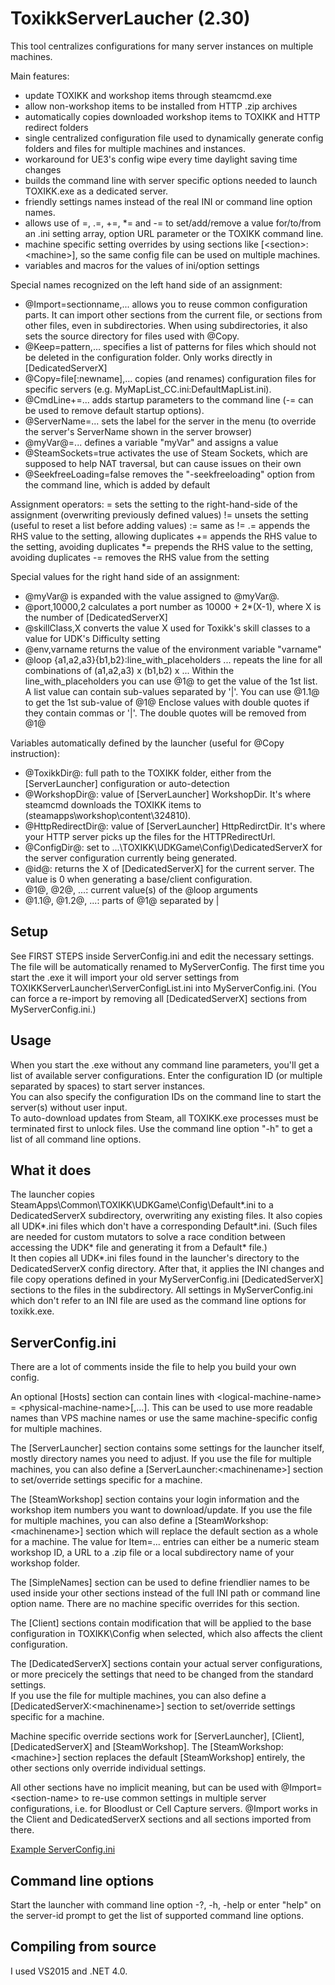 ToxikkServerLaucher (2.30)
===

This tool centralizes configurations for many server instances on multiple machines.

Main features:
- update TOXIKK and workshop items through steamcmd.exe
- allow non-workshop items to be installed from HTTP .zip archives
- automatically copies downloaded workshop items to TOXIKK and HTTP redirect folders
- single centralized configuration file used to dynamically generate config folders and files for multiple machines and instances.
- workaround for UE3's config wipe every time daylight saving time changes
- builds the command line with server specific options needed to launch TOXIKK.exe as a dedicated server.
- friendly settings names instead of the real INI or command line option names.
- allows use of =, .=, +=, *= and -= to set/add/remove a value for/to/from an .ini setting array, option URL parameter or the TOXIKK command line.
- machine specific setting overrides by using sections like \[\<section\>:\<machine\>], so the same config file can be used on multiple machines.
- variables and macros for the values of ini/option settings

Special names recognized on the left hand side of an assignment:
- @Import=sectionname,... allows you to reuse common configuration parts. It can import other sections from the current file,
or sections from other files, even in subdirectories. When using subdirectories, it also sets the source directory for files used with @Copy.   
- @Keep=pattern,... specifies a list of patterns for files which should not be deleted in the configuration folder. Only works directly in \[DedicatedServerX\]
- @Copy=file\[:newname\],... copies (and renames) configuration files for specific servers (e.g. MyMapList_CC.ini:DefaultMapList.ini).   
- @CmdLine+=... adds startup parameters to the command line (-= can be used to remove default startup options).  
- @ServerName=... sets the label for the server in the menu (to override the server's ServerName shown in the server browser)
- @myVar@=... defines a variable "myVar" and assigns a value
- @SteamSockets=true activates the use of Steam Sockets, which are supposed to help NAT traversal, but can cause issues on their own
- @SeekfreeLoading=false removes the "-seekfreeloading" option from the command line, which is added by default

Assignment operators:
= sets the setting to the right-hand-side of the assignment (overwriting previously defined values)
!= unsets the setting (useful to reset a list before adding values)
:= same as !=
.= appends the RHS value to the setting, allowing duplicates
+= appends the RHS value to the setting, avoiding duplicates
*= prepends the RHS value to the setting, avoiding duplicates
-= removes the RHS value from the setting

Special values for the right hand side of an assignment:
- @myVar@ is expanded with the value assigned to @myVar@.
- @port,10000,2 calculates a port number as 10000 + 2*(X-1), where X is the number of \[DedicatedServerX\]
- @skillClass,X converts the value X used for Toxikk's skill classes to a value for UDK's Difficulty setting
- @env,varname returns the value of the environment variable "varname"
- @loop {a1,a2,a3}{b1,b2}:line_with_placeholders  ... repeats the line for all combinations of (a1,a2,a3) x (b1,b2) x ...
   Within the line_with_placeholders you can use @1@ to get the value of the 1st list. 
   A list value can contain sub-values separated by '|'. You can use @1.1@ to get the 1st sub-value of @1@
   Enclose values with double quotes if they contain commas or '|'. The double quotes will be removed from @1@

Variables automatically defined by the launcher (useful for @Copy instruction):
- @ToxikkDir@: full path to the TOXIKK folder, either from the \[ServerLauncher\] configuration or auto-detection
- @WorkshopDir@: value of \[ServerLauncher\] WorkshopDir. It's where steamcmd downloads the TOXIKK items to (steamapps\\workshop\\content\\324810).
- @HttpRedirectDir@: value of \[ServerLauncher\] HttpRedirctDir. It's where your HTTP server picks up the files for the HTTPRedirectUrl.
- @ConfigDir@: set to ...\\TOXIKK\\UDKGame\\Config\\DedicatedServerX for the server configuration currently being generated.
- @id@: returns the X of \[DedicatedServerX\] for the current server. The value is 0 when generating a base/client configuration.
- @1@, @2@, ...: current value(s) of the @loop arguments
- @1.1@, @1.2@, ...: parts of @1@ separated by |

Setup
-----
See FIRST STEPS inside ServerConfig.ini and edit the necessary settings. The file will be automatically renamed to MyServerConfig.
The first time you start the .exe it will import your old server settings from TOXIKKServerLauncher\\ServerConfigList.ini into MyServerConfig.ini. 
(You can force a re-import by removing all [DedicatedServerX] sections from MyServerConfig.ini.)

Usage
-----
When you start the .exe without any command line parameters, you'll get a list of available server configurations. 
Enter the configuration ID (or multiple separated by spaces) to start server instances.  
You can also specify the configuration IDs on the command line to start the server(s) without user input.  
To auto-download updates from Steam, all TOXIKK.exe processes must be terminated first to unlock files.
Use the command line option "-h" to get a list of all command line options.

What it does
------------
The launcher copies SteamApps\\Common\\TOXIKK\\UDKGame\\Config\\Default\*.ini to a DedicatedServerX subdirectory, overwriting any existing files.
It also copies all UDK\*.ini files which don't have a corresponding Default\*.ini. (Such files are needed for custom mutators to solve a race condition 
between accessing the UDK\* file and generating it from a Default\* file.)   
It then copies all UDK\*.ini files found in the launcher's directory to the DedicatedServerX config directory.
After that, it applies the INI changes and file copy operations defined in your MyServerConfig.ini \[DedicatedServerX\] sections to the files in the subdirectory.
All settings in MyServerConfig.ini which don't refer to an INI file are used as the command line options for toxikk.exe.

ServerConfig.ini
----------------
There are a lot of comments inside the file to help you build your own config.

An optional \[Hosts\] section can contain lines with \<logical-machine-name\> = \<physical-machine-name\>\[,...\].
This can be used to use more readable names than VPS machine names or use the same machine-specific config for multiple machines.

The \[ServerLauncher\] section contains some settings for the launcher itself, mostly directory names you need to adjust. 
If you use the file for multiple machines, you can also define a \[ServerLauncher:\<machinename\>\] section to set/override settings specific for a machine.

The \[SteamWorkshop\] section contains your login information and the workshop item numbers you want to download/update.
If you use the file for multiple machines, you can also define a \[SteamWorkshop:\<machinename\>\] section which will replace the default section as a whole for a machine.
The value for Item=... entries can either be a numeric steam workshop ID, a URL to a .zip file or a local subdirectory name of your workshop folder.

The \[SimpleNames\] section can be used to define friendlier names to be used inside your other sections instead of the full INI path or command line option name.
There are no machine specific overrides for this section.

The \[Client\] sections contain modification that will be applied to the base configuration in TOXIKK\\Config when selected, which also affects the client configuration.  

The \[DedicatedServerX\] sections contain your actual server configurations, or more precicely the settings that need to be changed from the standard settings.  
If you use the file for multiple machines, you can also define a \[DedicatedServerX:\<machinename\>\] section to set/override settings specific for a machine.

Machine specific override sections work for [ServerLauncher], [Client], [DedicatedServerX] and [SteamWorkshop]. 
The [SteamWorkshop:\<machine\>] section replaces the default [SteamWorkshop] entirely, the other sections only override individual settings.

All other sections have no implicit meaning, but can be used with @Import=\<section-name\> to re-use common settings in multiple server configurations, i.e. for Bloodlust or Cell Capture servers.
@Import works in the Client and DedicatedServerX sections and all sections imported from there.

[Example ServerConfig.ini](ToxikkServerLauncher/ServerConfig.ini)

Command line options
--------------------
Start the launcher with command line option -?, -h, -help or enter "help" on the server-id prompt to get the list of supported command line options.

Compiling from source
---------------------
I used VS2015 and .NET 4.0.  
